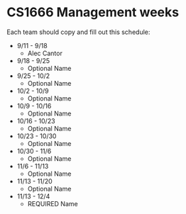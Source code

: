 # CS1666 Management weeks

Each team should copy and fill out this schedule:

* 9/11 - 9/18
	* Alec Cantor
* 9/18 - 9/25
	* Optional Name
* 9/25 - 10/2
	* Optional Name
* 10/2 - 10/9
	* Optional Name
* 10/9 - 10/16
	* Optional Name
* 10/16 - 10/23
	* Optional Name
* 10/23 - 10/30
	* Optional Name
* 10/30 - 11/6
	* Optional Name
* 11/6 - 11/13
	* Optional Name
* 11/13 - 11/20
	* Optional Name
* 11/13 - 12/4
	* REQUIRED Name	
